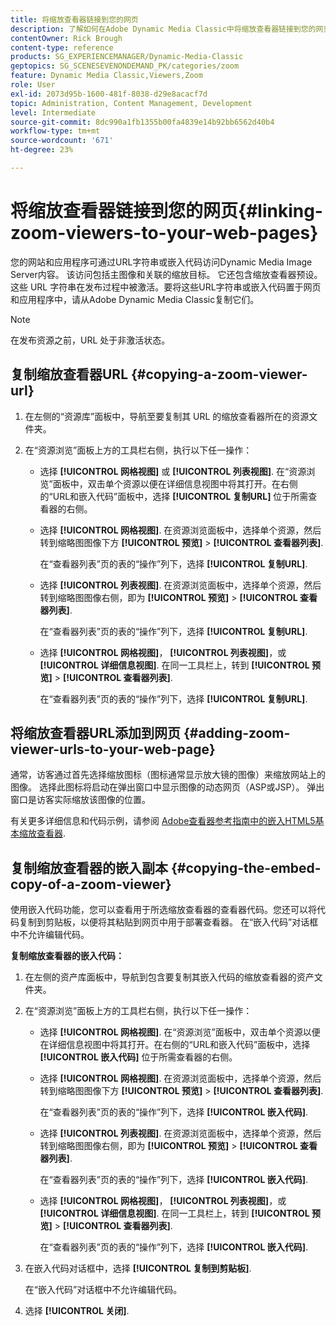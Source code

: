 ```yaml
---
title: 将缩放查看器链接到您的网页
description: 了解如何在Adobe Dynamic Media Classic中将缩放查看器链接到您的网页。
contentOwner: Rick Brough
content-type: reference
products: SG_EXPERIENCEMANAGER/Dynamic-Media-Classic
geptopics: SG_SCENESEVENONDEMAND_PK/categories/zoom
feature: Dynamic Media Classic,Viewers,Zoom
role: User
exl-id: 2073d95b-1600-481f-8038-d29e8acacf7d
topic: Administration, Content Management, Development
level: Intermediate
source-git-commit: 8dc990a1fb1355b00fa4839e14b92bb6562d40b4
workflow-type: tm+mt
source-wordcount: '671'
ht-degree: 23%

---
```


# 将缩放查看器链接到您的网页{#linking-zoom-viewers-to-your-web-pages}

您的网站和应用程序可通过URL字符串或嵌入代码访问Dynamic Media Image Server内容。 该访问包括主图像和关联的缩放目标。 它还包含缩放查看器预设。 这些 URL 字符串在发布过程中被激活。要将这些URL字符串或嵌入代码置于网页和应用程序中，请从Adobe Dynamic Media Classic复制它们。

>[!NOTE]
>
>在发布资源之前，URL 处于非激活状态。

## 复制缩放查看器URL {#copying-a-zoom-viewer-url}

1. 在左侧的“资源库”面板中，导航至要复制其 URL 的缩放查看器所在的资源文件夹。
1. 在“资源浏览”面板上方的工具栏右侧，执行以下任一操作：

   * 选择 **[!UICONTROL 网格视图]** 或 **[!UICONTROL 列表视图]**. 在“资源浏览”面板中，双击单个资源以便在详细信息视图中将其打开。在右侧的“URL和嵌入代码”面板中，选择 **[!UICONTROL 复制URL]** 位于所需查看器的右侧。
   * 选择 **[!UICONTROL 网格视图]**. 在资源浏览面板中，选择单个资源，然后转到缩略图图像下方 **[!UICONTROL 预览]** > **[!UICONTROL 查看器列表]**.

     在“查看器列表”页的表的“操作”列下，选择 **[!UICONTROL 复制URL]**.

   * 选择 **[!UICONTROL 列表视图]**. 在资源浏览面板中，选择单个资源，然后转到缩略图图像右侧，即为 **[!UICONTROL 预览]** > **[!UICONTROL 查看器列表]**.

     在“查看器列表”页的表的“操作”列下，选择 **[!UICONTROL 复制URL]**.

   * 选择 **[!UICONTROL 网格视图]**， **[!UICONTROL 列表视图]**，或 **[!UICONTROL 详细信息视图]**. 在同一工具栏上，转到 **[!UICONTROL 预览]** > **[!UICONTROL 查看器列表]**.

     在“查看器列表”页的表的“操作”列下，选择 **[!UICONTROL 复制URL]**.

## 将缩放查看器URL添加到网页 {#adding-zoom-viewer-urls-to-your-web-page}

通常，访客通过首先选择缩放图标（图标通常显示放大镜的图像）来缩放网站上的图像。 选择此图标将启动在弹出窗口中显示图像的动态网页（ASP或JSP）。 弹出窗口是访客实际缩放该图像的位置。

有关更多详细信息和代码示例，请参阅 [Adobe查看器参考指南中的嵌入HTML5基本缩放查看器](https://experienceleague.adobe.com/en/docs/dynamic-media-developer-resources/library/viewers-aem-assets-dmc/basic-zoom/c-html5-20-basic-zoom-viewer-about#section-e1c3106f5b3e445d9b95be337c2f94e2).

## 复制缩放查看器的嵌入副本 {#copying-the-embed-copy-of-a-zoom-viewer}

使用嵌入代码功能，您可以查看用于所选缩放查看器的查看器代码。您还可以将代码复制到剪贴板，以便将其粘贴到网页中用于部署查看器。 在“嵌入代码”对话框中不允许编辑代码。

**复制缩放查看器的嵌入代码：**

1. 在左侧的资产库面板中，导航到包含要复制其嵌入代码的缩放查看器的资产文件夹。
1. 在“资源浏览”面板上方的工具栏右侧，执行以下任一操作：

   * 选择 **[!UICONTROL 网格视图]**. 在“资源浏览”面板中，双击单个资源以便在详细信息视图中将其打开。在右侧的“URL和嵌入代码”面板中，选择 **[!UICONTROL 嵌入代码]** 位于所需查看器的右侧。
   * 选择 **[!UICONTROL 网格视图]**. 在资源浏览面板中，选择单个资源，然后转到缩略图图像下方 **[!UICONTROL 预览]** > **[!UICONTROL 查看器列表]**.

     在“查看器列表”页的表的“操作”列下，选择 **[!UICONTROL 嵌入代码]**.

   * 选择 **[!UICONTROL 列表视图]**. 在资源浏览面板中，选择单个资源，然后转到缩略图图像右侧，即为 **[!UICONTROL 预览]** > **[!UICONTROL 查看器列表]**.

     在“查看器列表”页的表的“操作”列下，选择 **[!UICONTROL 嵌入代码]**.

   * 选择 **[!UICONTROL 网格视图]**， **[!UICONTROL 列表视图]**，或 **[!UICONTROL 详细信息视图]**. 在同一工具栏上，转到 **[!UICONTROL 预览]** > **[!UICONTROL 查看器列表]**.

     在“查看器列表”页的表的“操作”列下，选择 **[!UICONTROL 嵌入代码]**.

1. 在嵌入代码对话框中，选择 **[!UICONTROL 复制到剪贴板]**.

   在“嵌入代码”对话框中不允许编辑代码。

1. 选择 **[!UICONTROL 关闭]**.
